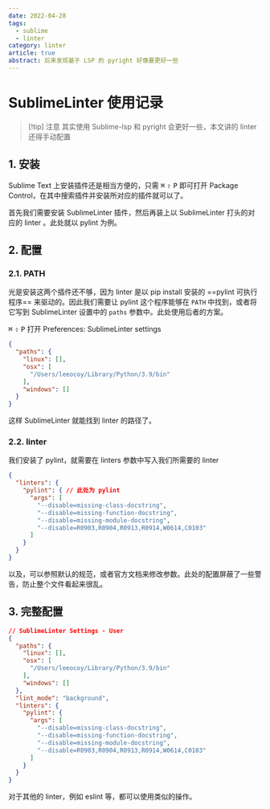 ```yaml
---
date: 2022-04-28
tags:
  - sublime
  - linter
category: linter
article: true
abstract: 后来发现基于 LSP 的 pyright 好像要更好一些
---
```


# SublimeLinter 使用记录

> [!tip] 注意
> 其实使用 Sublime-lsp 和 pyright 会更好一些，本文讲的 linter 还得手动配置

## 1. 安装

Sublime Text 上安装插件还是相当方便的，只需 <kbd>⌘</kbd> <kbd>⇧</kbd> <kbd>P</kbd> 即可打开 Package Control，在其中搜索插件并安装所对应的插件就可以了。

首先我们需要安装 SublimeLinter 插件，然后再装上以 SublimeLinter 打头的对应的 linter 。此处就以 pylint 为例。

## 2. 配置

### 2.1. PATH

光是安装这两个插件还不够，因为 linter 是以 pip install 安装的 ==pylint 可执行程序== 来驱动的。因此我们需要让 pylint 这个程序能够在 `PATH` 中找到，或者将它写到 SublimeLinter 设置中的 `paths` 参数中。此处使用后者的方案。

<kbd>⌘</kbd> <kbd>⇧</kbd> <kbd>P</kbd> 打开 Preferences: SublimeLinter settings

```json
{
  "paths": {
    "linux": [],
    "osx": [
      "/Users/leeocoy/Library/Python/3.9/bin"
    ],
    "windows": []
  }
}
```

这样 SublimeLinter 就能找到 linter 的路径了。

### 2.2. linter

我们安装了 pylint，就需要在 linters 参数中写入我们所需要的 linter

```json
{
  "linters": {
    "pylint": { // 此处为 pylint
      "args": [
        "--disable=missing-class-docstring",
        "--disable=missing-function-docstring",
        "--disable=missing-module-docstring",
        "--disable=R0903,R0904,R0913,R0914,W0614,C0103"
      ]
    }
  }
}
```

以及，可以参照默认的规范，或者官方文档来修改参数。此处的配置屏蔽了一些警告，防止整个文件看起来很乱。

## 3. 完整配置

```json
// SublimeLinter Settings - User
{
  "paths": {
    "linux": [],
    "osx": [
      "/Users/leeocoy/Library/Python/3.9/bin"
    ],
    "windows": []
  },
  "lint_mode": "background",
  "linters": {
    "pylint": {
      "args": [
        "--disable=missing-class-docstring",
        "--disable=missing-function-docstring",
        "--disable=missing-module-docstring",
        "--disable=R0903,R0904,R0913,R0914,W0614,C0103"
      ]
    }
  }
}
```

对于其他的 linter，例如 eslint 等，都可以使用类似的操作。
